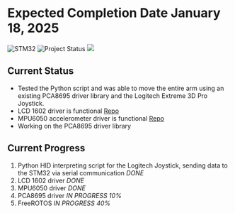 # Expected Completion Date January 18, 2025
![STM32](https://img.shields.io/badge/Microcontroller-STM32-white)
![Project Status](https://img.shields.io/badge/Project-In%20Progress-yellow)
![](https://geps.dev/progress/70)

## Current Status
* Tested the Python script and was able to move the entire arm using an existing PCA8695 driver library and the Logitech Extreme 3D Pro Joystick.
* LCD 1602 driver is functional [Repo](https://github.com/simarubhi/LCD1602_Driver_STM32)
* MPU6050 accelerometer driver is functional [Repo](https://github.com/simarubhi/MPU6050_Driver_STM32)
* Working on the PCA8695 driver library


## Current Progress
1. Python HID interpreting script for the Logitech Joystick, sending data to the STM32 via serial communication _DONE_
2. LCD 1602 driver _DONE_
3. MPU6050 driver _DONE_
4. PCA8695 driver _IN PROGRESS 10%_
5. FreeROTOS _IN PROGRESS 40%_
